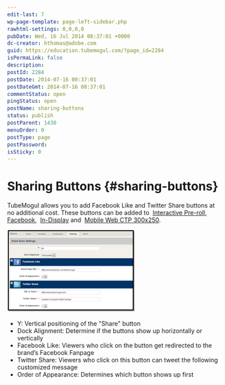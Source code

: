 ```yaml
---
edit-last: 7
wp-page-template: page-left-sidebar.php
rawhtml-settings: 0,0,0,0
pubDate: Wed, 16 Jul 2014 08:37:01 +0000
dc-creator: hthomas@adobe.com
guid: https://education.tubemogul.com/?page_id=2284
isPermaLink: false
description: 
postId: 2284
postDate: 2014-07-16 00:37:01
postDateGmt: 2014-07-16 08:37:01
commentStatus: open
pingStatus: open
postName: sharing-buttons
status: publish
postParent: 1430
menuOrder: 0
postType: page
postPassword: 
isSticky: 0
---
```


# Sharing Buttons {#sharing-buttons}

TubeMogul allows you to add Facebook Like and Twitter Share buttons at no additional cost. These buttons can be added to&nbsp; [Interactive Pre-roll](../../../user-guide/planning/ad-formats/in-stream/interactive-pre-roll.md),&nbsp; [Facebook](../../../user-guide/planning/ad-formats/social.md),&nbsp; [In-Display](../../../user-guide/planning/ad-formats/in-display.md)&nbsp;and&nbsp; [Mobile Web CTP 300x250](mobile-setup/mobile-web-ctp.md).
  
[ ![sharing buttons](assets/sharing-buttons-300x194.png)](assets/sharing-buttons.png)
&nbsp;

* Y: Vertical positioning of the "Share" button
* Dock Alignment: Determine if the buttons show up horizontally or vertically
* Facebook Like: Viewers who click on the button get redirected to the brand’s Facebook Fanpage
* Twitter Share: Viewers who click on this button can tweet the following customized message
* Order of Appearance: Determines which button shows up first

